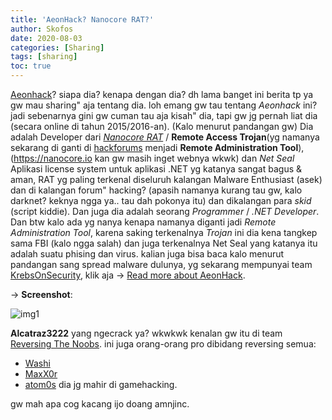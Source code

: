 ```yaml
---
title: 'AeonHack? Nanocore RAT?'
author: Skofos
date: 2020-08-03 
categories: [Sharing]
tags: [sharing]
toc: true
---
```


[Aeonhack](https://aeonhack.com)? siapa dia? kenapa dengan dia? dh lama banget ini berita tp ya gw mau sharing" aja tentang dia. loh emang gw tau tentang *Aeonhack* ini? jadi sebenarnya gini gw cuman tau aja kisah" dia, tapi gw jg pernah liat dia (secara online di tahun 2015/2016-an). (Kalo menurut pandangan gw) Dia adalah Developer dari *[Nanocore RAT](https://any.run/malware-trends/nanocore)* / **Remote Access Trojan**(yg namanya sekarang di ganti di [hackforums](https://hackforums.net) menjadi **Remote Administration Tool**),(<https://nanocore.io> kan gw masih inget webnya wkwk) dan *Net Seal* Aplikasi license system untuk aplikasi .NET yg katanya sangat bagus & aman, RAT yg paling terkenal diseluruh kalangan Malware Enthusiast (asek) dan di kalangan forum" hacking? (apasih namanya kurang tau gw, kalo darknet? keknya ngga ya.. tau dah pokonya itu) dan dikalangan para *skid* (script kiddie). Dan juga dia adalah seorang *Programmer* / *.NET Developer*. Dan btw kalo ada yg nanya kenapa namanya diganti jadi *Remote Administration Tool*, karena saking terkenalnya *Trojan* ini dia kena tangkep sama FBI (kalo ngga salah) dan juga terkenalnya Net Seal yang katanya itu adalah suatu phising dan virus. kalian juga bisa baca kalo menurut pandangan sang spread malware dulunya, yg sekarang mempunyai team [KrebsOnSecurity](https://krebsonsecurity.com), klik aja -> [Read more about AeonHack](https://krebsonsecurity.com/2017/04/dual-use-software-criminal-case-not-so-novel/#more-38864).

-> **Screenshot**:

![img1](https://external-content.duckduckgo.com/iu/?u=https%3A%2F%2F4.bp.blogspot.com%2F-9eWQ8FM6wNA%2FXHPEbeRO6pI%2FAAAAAAAAAN0%2FkddxK3Osk6wavOuS_shtdCEahiLpNC5_ACLcBGAs%2Fs1600%2FNanoCore%252BRAT%252B1.2.2.0%252BCracked%252BBy%252BAlcatraz3222.png&f=1&nofb=1)

**Alcatraz3222** yang ngecrack ya? wkwkwk kenalan gw itu di team [Reversing The Noobs](https://rtn-team.cc). 
ini juga orang-orang pro dibidang reversing semua:
* [Washi](https://hackforums.net/member.php?action=profile&uid=873632)
* [MaxX0r](https://hackforums.net/member.php?action=profile&uid=621877)
* [atom0s](https://atom0s.com) dia jg mahir di gamehacking. 

gw mah apa cog kacang ijo doang amnjinc.

